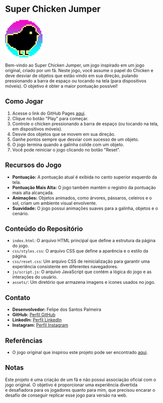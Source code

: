 # Super Chicken Jumper

![Super Chicken Jumper](./assets/icon/icon.png)

Bem-vindo ao Super Chicken Jumper, um jogo inspirado em um jogo original, criado por um fã. Neste jogo, você assume o papel do Chicken e deve desviar de objetos que estão vindo em sua direção, pulando pressionando a barra de espaço ou tocando na tela (para dispositivos móveis). O objetivo é obter a maior pontuação possível!

## Como Jogar

1. Acesse o link do GitHub Pages [aqui](https://fesantospalmeira.github.io/Super-Chicken-Jumper/).
2. Clique no botão "Play" para começar.
3. Controle o chicken pressionando a barra de espaço (ou tocando na tela, em dispositivos móveis).
4. Desvie dos objetos que se movem em sua direção.
5. Ganhe pontos sempre que desviar com sucesso de um objeto.
6. O jogo termina quando a galinha colide com um objeto.
7. Você pode reiniciar o jogo clicando no botão "Reset".

## Recursos do Jogo

- **Pontuação:** A pontuação atual é exibida no canto superior esquerdo da tela.
- **Pontuação Mais Alta:** O jogo também mantém o registro da pontuação mais alta alcançada.
- **Animações:** Objetos animados, como árvores, pássaros, celeiros e o sol, criam um ambiente visual envolvente.
- **Suavidade:** O jogo possui animações suaves para a galinha, objetos e o cenário.

## Conteúdo do Repositório

- `index.html`: O arquivo HTML principal que define a estrutura da página do jogo.
- `css/styles.css`: O arquivo CSS que define a aparência e o estilo da página.
- `css/reset.css`: Um arquivo CSS de reinicialização para garantir uma experiência consistente em diferentes navegadores.
- `js/script.js`: O arquivo JavaScript que contém a lógica do jogo e as interações do usuário.
- `assets/`: Um diretório que armazena imagens e ícones usados no jogo.

## Contato

- **Desenvolvedor:** Felipe dos Santos Palmeira
- **GitHub:** [Perfil GitHub](https://github.com/fesantospalmeira)
- **LinkedIn:** [Perfil LinkedIn](https://www.linkedin.com/in/feli-palmeira/)
- **Instagram:** [Perfil Instagram](https://www.instagram.com/felipalmeira/)

## Referências

- O jogo original que inspirou este projeto pode ser encontrado [aqui](https://store.steampowered.com/app/584640/SUPER_CHICKEN_JUMPER/).

## Notas

Este projeto é uma criação de um fã e não possui associação oficial com o jogo original. O objetivo é proporcionar uma experiência divertida <br>e desafiadora para os jogadores quanto para mim, que precisou encarar o desafio de conseguir replicar esse jogo para versão na web.

